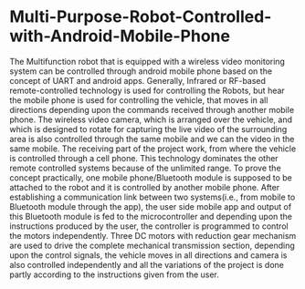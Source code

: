 # Multi-Purpose-Robot-Controlled-with-Android-Mobile-Phone

The Multifunction robot that is equipped with a wireless video monitoring system can be controlled through android mobile phone based on the concept of UART and android apps. Generally, Infrared or RF-based remote-controlled technology is used for controlling the Robots, but hear the mobile phone is used for controlling the vehicle, that moves in all directions depending upon the commands received through another mobile phone. The wireless video camera, which is arranged over the vehicle, and which is designed to rotate for capturing the live video of the surrounding area is also controlled through the same mobile and we can the video in the same mobile. The receiving part of the project work, from where the vehicle is controlled through a cell phone. This technology dominates the other remote controlled systems because of the unlimited range. To prove the concept practically, one mobile phone/Bluetooth module is supposed to be attached to the robot and it is controlled by another mobile phone. After establishing a communication link between two systems(i.e., from mobile to Bluetooth module through the app), the user side mobile app and output of this Bluetooth module is fed to the microcontroller and depending upon the instructions produced by the user, the controller is programmed to control the motors independently. Three DC motors with reduction gear mechanism are used to drive the complete mechanical transmission section, depending upon the control signals, the vehicle moves in all directions and camera is also controlled independently and all the variations of the project is done partly according to the instructions given from the user.

